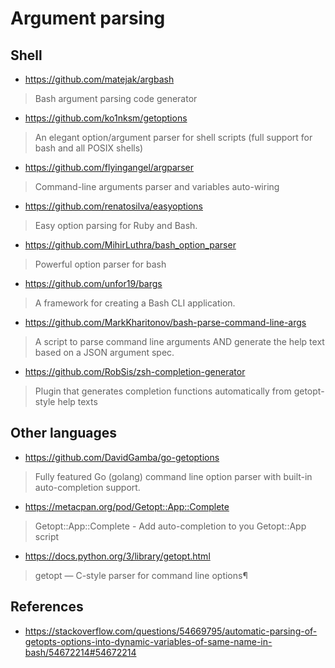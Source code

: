 # Argument parsing

## Shell

* https://github.com/matejak/argbash

> Bash argument parsing code generator

* https://github.com/ko1nksm/getoptions

> An elegant option/argument parser for shell scripts (full support for bash and all POSIX shells)

* https://github.com/flyingangel/argparser

> Command-line arguments parser and variables auto-wiring

* https://github.com/renatosilva/easyoptions

> Easy option parsing for Ruby and Bash.

* https://github.com/MihirLuthra/bash_option_parser

> Powerful option parser for bash

* https://github.com/unfor19/bargs

> A framework for creating a Bash CLI application.

* https://github.com/MarkKharitonov/bash-parse-command-line-args

> A script to parse command line arguments AND generate the help text based on a JSON argument spec.

* https://github.com/RobSis/zsh-completion-generator

> Plugin that generates completion functions automatically from getopt-style help texts

## Other languages

* https://github.com/DavidGamba/go-getoptions

> Fully featured Go (golang) command line option parser with built-in auto-completion support.

* https://metacpan.org/pod/Getopt::App::Complete

> Getopt::App::Complete - Add auto-completion to you Getopt::App script

* https://docs.python.org/3/library/getopt.html

> getopt — C-style parser for command line options¶

## References

* https://stackoverflow.com/questions/54669795/automatic-parsing-of-getopts-options-into-dynamic-variables-of-same-name-in-bash/54672214#54672214
